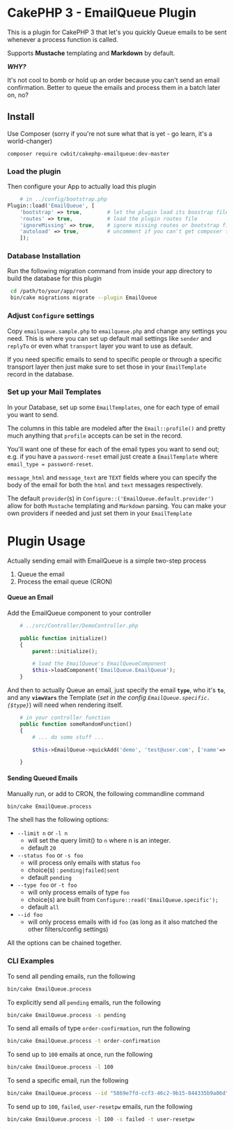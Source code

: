 # CakePHP 3 - EmailQueue Plugin
This is a plugin for CakePHP 3 that let's you quickly Queue emails to be sent whenever a process function is called.

Supports **Mustache** templating and **Markdown** by default.

***WHY?***

It's not cool to bomb or hold up an order because you can't send an email confirmation. Better to queue the emails and process them in a batch later on, no?

## Install

Use Composer (sorry if you're not sure what that is yet - go learn, it's a world-changer)

```
composer require cwbit/cakephp-emailqueue:dev-master
```

### Load the plugin
Then configure your App to actually load this plugin

```php
	# in ../config/bootstrap.php
Plugin::load('EmailQueue', [
    'bootstrap' => true,        # let the plugin load its boostrap file
    'routes' => true,           # load the plugin routes file
    'ignoreMissing' => true,    # ignore missing routes or bootstrap file(s)
    'autoload' => true,      	# uncomment if you can't get composer to set the namespace/class location
    ]);
```

### Database Installation

Run the following migration command from inside your app directory to build the database for this plugin

```bash
 cd /path/to/your/app/root
 bin/cake migrations migrate --plugin EmailQueue
```

### Adjust `Configure` settings

Copy `emailqueue.sample.php` to `emailqueue.php` and change any settings you need. This is where you can set up default mail settings like `sender` and `replyTo` or even what `transport` layer you want to use as default.

If you need specific emails to send to specific people or through a specific transport layer then just make sure to set those in your `EmailTemplate` record in the database.

### Set up your Mail Templates

In your Database, set up some `EmailTemplates`, one for each type of email you want to send.

The columns in this table are modeled after the `Email::profile()` and pretty much anything that `profile` accepts can be set in the record.

You'll want one of these for each of the email types you want to send out; e.g. if you have a `password-reset` email just create a `EmailTemplate` where `email_type = password-reset`.

`message_html` and `message_text` are `TEXT` fields where you can specify the body of the email for both the `html` and `text` messages respectively.

The default `provider`(s) in `Configure::('EmailQueue.default.provider')` allow for both `Mustache` templating and `Markdown` parsing. You can make your own providers if needed and just set them in your `EmailTemplate`

# Plugin Usage
Actually sending email with EmailQueue is a simple two-step process

1. Queue the email
2. Process the email queue (CRON)

#### Queue an Email
Add the EmailQueue component to your controller

```php
	# ../src/Controller/DemoController.php

	public function initialize()
	{
		parent::initialize();

		# load the EmailQueue's EmailQueueComponent
		$this->loadComponent('EmailQueue.EmailQueue');
	}
```

And then to actually Queue an email, just specify the email **`type`**, who it's **`to`**, and any **`viewVars`** the Template (*set in the config `EmailQueue.specific.{$type}`*) will need when rendering itself.

```php
	# in your controller function
	public function someRandomFunction()
	{
		# ... do some stuff ...

        $this->EmailQueue->quickAdd('demo', 'test@user.com', ['name'=>'Test User']);

	}
```

#### Sending Queued Emails

Manually run, or add to CRON, the following commandline command

```bash
bin/cake EmailQueue.process
```

The shell has the following options:

* `--limit n` or `-l n`
  * will set the query limit() to `n` where n is an integer.
  * default `20`
* `--status foo` or `-s foo`
  * will process only emails with status `foo`
  * choice(s) : `pending|failed|sent`
  * default `pending`
* `--type foo` or `-t foo`
  * will only process emails of type `foo`
  * choice(s) are built from `Configure::read('EmailQueue.specific');`
  * default `all`
* `--id foo`
  * will only process emails with id `foo` (as long as it also matched the other filters/config settings)

All the options can be chained together.

### CLI Examples

To send all pending emails, run the following

```bash
bin/cake EmailQueue.process
```

To explicitly send all `pending` emails, run the following

```bash
bin/cake EmailQueue.process -s pending
```
To send all emails of type `order-confirmation`, run the following

```bash
bin/cake EmailQueue.process -t order-confirmation
```
To send up to `100` emails at once, run the following

```bash
bin/cake EmailQueue.process -l 100
```
To send a specific email, run the following

```bash
bin/cake EmailQueue.process --id "5869e7fd-ccf3-46c2-9b15-844335b9a86d"
```

To send up to `100`, `failed`, `user-resetpw` emails, run the following

```bash
bin/cake EmailQueue.process -l 100 -s failed -t user-resetpw
```
